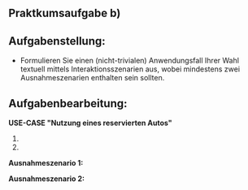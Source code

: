 ## **Praktkumsaufgabe b)**

## **Aufgabenstellung:**
* Formulieren Sie einen (nicht-trivialen) Anwendungsfall Ihrer Wahl textuell mittels Interaktionsszenarien aus, wobei mindestens zwei Ausnahmeszenarien enthalten sein sollten.

 
## **Aufgabenbearbeitung:**

__USE-CASE "Nutzung eines reservierten Autos"__

1. 
2. 



__Ausnahmeszenario 1:__




__Ausnahmeszenario 2:__







